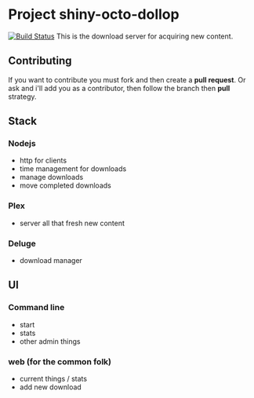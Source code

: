 # Project shiny-octo-dollop
[![Build Status](https://travis-ci.org/kelvinmeyer/shiny-octo-dollop.svg?branch=master)](https://travis-ci.org/kelvinmeyer/shiny-octo-dollop)
This is the download server for acquiring new content.

## Contributing
If you want to contribute you must fork and then create a **pull request**.
Or ask and i'll add you as a contributor, then follow the branch then **pull** strategy.

## Stack
### Nodejs
- http for clients
- time management for downloads
- manage downloads
- move completed downloads

### Plex
- server all that fresh new content

### Deluge
- download manager

## UI
### Command line
- start
- stats
- other admin things

### web (for the common folk)
- current things / stats
- add new download
